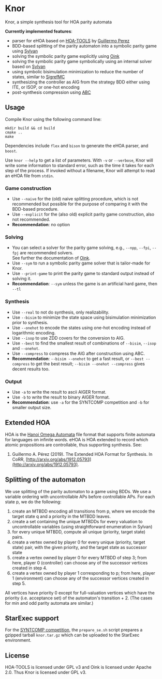 # Knor

Knor, a simple synthesis tool for HOA parity automata

**Currently implemented features**:
- parser for eHOA based on [HOA-TOOLS](https://github.com/gaperez64/hoa-tools/) by [Guillermo Perez](https://github.com/gaperez64/)
- BDD-based splitting of the parity automaton into a symbolic parity game using [Sylvan](https://github.com/trolando/sylvan/)
- solving the symbolic parity game explicitly using [Oink](https://github.com/trolando/oink/)
- solving the symbolic parity game symbolically using an internal solver based on [Sylvan](https://github.com/trolando/sylvan/)
- using symbolic bisimulation minimization to reduce the number of states, similar to [SigrefMC](https://github.com/trolando/sigrefmc/)
- synthesizing the controller as AIG from the strategy BDD either using ITE, or ISOP, or one-hot encoding
- post-synthesis compression using [ABC](https://github.com/berkeley-abc/abc)

## Usage

Compile Knor using the following command line:

```
mkdir build && cd build
cmake ..
make
```

Dependencies include `flex` and `bison` to generate the eHOA parser, and `boost`.

Use `knor --help` to get a list of parameters.
With `-v` or `--verbose`, Knor will write some information to standard error, such as the time it takes for each step of the process.
If invoked without a filename, Knor will attempt to read an eHOA file from `stdin`.

### Game construction
- Use `--naive` for the (old) naive splitting procedure, which is not recommended but possible for the purpose of comparing it with the BDD-based procedure.
- Use `--explicit` for the (also old) explicit parity game construction, also not recommended.
- **Recommendation**: no option

### Solving
- You can select a solver for the parity game solving, e.g., `--npp`, `--fpi`, `--fpj` are recommended solvers.  
  See further the documentation of [Oink](https://github.com/trolando/oink/).
- Use `--sym` to run a symbolic parity game solver that is tailor-made for Knor.
- Use `--print-game` to print the parity game to standard output instead of solving it.
- **Recommendation**: `--sym` unless the game is an artificial hard game, then `--tl`

### Synthesis
- Use `--real` to not do synthesis, only realizability.
- Use `--bisim` to minimize the state space using bisimulation minimization prior to synthesis.
- Use `--onehot` to encode the states using one-hot encoding instead of logarithmic encoding.
- Use `--isop` to use ZDD covers for the conversion to AIG.
- Use `--best` to find the smallest result of combinations of `--bisim`, `--isop` and `--onehot`.
- Use `--compress` to compress the AIG after construction using ABC.
- **Recommendation**: `--bisim --onehot` to get a fast result, or `--best --compress` to get the best result; `--bisim --onehot --compress` gives decent results too.

### Output
- Use `-a` to write the result to ascii AIGER format.
- Use `-b` to write the result to binary AIGER format.
- **Recommendation**: use `-a` for the SYNTCOMP competition and `-b` for smaller output size.

## Extended HOA

HOA is the [Hanoi Omega Automata](http://adl.github.io/hoaf/) file format that supports finite automata for languages on infinite words.
eHOA is HOA extended to record which atomic propositions are controllable, thus supporting synthesis.
See:
1. Guillermo A. Pérez (2019). The Extended HOA Format for Synthesis. In CoRR, [http://arxiv.org/abs/1912.05793](http://arxiv.org/abs/1912.05793).

## Splitting of the automaton

We use splitting of the parity automaton to a game using BDDs.
We use a variable ordering with uncontrollable APs before controllable APs.
For each state p, we do the following:
1. create an MTBDD encoding all transitions from p, where we encode the target state q and a priority in the MTBDD leaves.
2. create a set containing the unique MTBDDs for every valuation to uncontrollable variables (using straightforward enumeration in Sylvan)
3. for every unique MTBDD, compute all unique (priority, target state) pairs.
4. create a vertex owned by player 0 for every unique (priority, target state) pair, with the given priority, and the target state as successor state
5. create a vertex owned by player 0 for every MTBDD of step 3; from here, player 0 (controller) can choose any of the successor vertices created in step 4.
6. create a vertex owned by player 1 corresponding to p; from here, player 1 (environment) can choose any of the successor vertices created in step 5.

All vertices have priority 0 except for full-valuation vertices which have the priority (i.e. acceptance set) of the automaton's transition + 2. (The cases for min and odd parity automata are similar.)

## StarExec support

For the [SYNTCOMP competition](http://www.syntcomp.org/), the `prepare_se.sh` script prepares a gzipped tarball `knor.tar.gz` which can be uploaded to the StarExec environment.

## License

HOA-TOOLS is licensed under GPL v3 and Oink is licensed under Apache 2.0.
Thus Knor is licensed under GPL v3.
